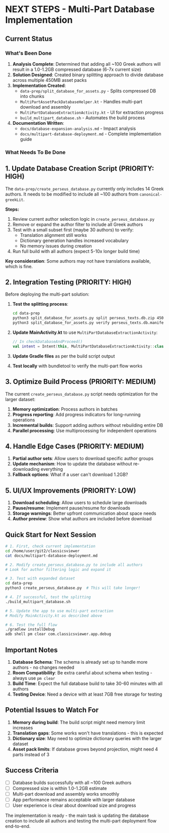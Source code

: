 # NEXT STEPS - Multi-Part Database Implementation

## Current Status

### What's Been Done
1. **Analysis Complete**: Determined that adding all ~100 Greek authors will result in a 1.0-1.2GB compressed database (6-7x current size)
2. **Solution Designed**: Created binary splitting approach to divide database across multiple 450MB asset packs
3. **Implementation Created**:
   - `data-prep/split_database_for_assets.py` - Splits compressed DB into chunks
   - `MultiPartAssetPackDatabaseHelper.kt` - Handles multi-part download and assembly
   - `MultiPartDatabaseExtractionActivity.kt` - UI for extraction progress
   - `build_multipart_database.sh` - Automates the build process
4. **Documentation Written**:
   - `docs/database-expansion-analysis.md` - Impact analysis
   - `docs/multipart-database-deployment.md` - Complete implementation guide

### What Needs To Be Done

## 1. Update Database Creation Script (PRIORITY: HIGH)

The `data-prep/create_perseus_database.py` currently only includes 14 Greek authors. It needs to be modified to include all ~100 authors from `canonical-greekLit`.

**Steps:**
1. Review current author selection logic in `create_perseus_database.py`
2. Remove or expand the author filter to include all Greek authors
3. Test with a small subset first (maybe 30 authors) to verify:
   - Translation alignment still works
   - Dictionary generation handles increased vocabulary
   - No memory issues during creation
4. Run full build with all authors (expect 5-10x longer build time)

**Key consideration**: Some authors may not have translations available, which is fine.

## 2. Integration Testing (PRIORITY: HIGH)

Before deploying the multi-part solution:

1. **Test the splitting process**:
   ```bash
   cd data-prep
   python3 split_database_for_assets.py split perseus_texts.db.zip 450
   python3 split_database_for_assets.py verify perseus_texts.db.manifest.json
   ```

2. **Update MainActivity.kt** to use `MultiPartDatabaseExtractionActivity`:
   ```kotlin
   // In checkDatabaseAndProceed()
   val intent = Intent(this, MultiPartDatabaseExtractionActivity::class.java)
   ```

3. **Update Gradle files** as per the build script output

4. **Test locally** with bundletool to verify the multi-part flow works

## 3. Optimize Build Process (PRIORITY: MEDIUM)

The current `create_perseus_database.py` script needs optimization for the larger dataset:

1. **Memory optimization**: Process authors in batches
2. **Progress reporting**: Add progress indicators for long-running operations
3. **Incremental builds**: Support adding authors without rebuilding entire DB
4. **Parallel processing**: Use multiprocessing for independent operations

## 4. Handle Edge Cases (PRIORITY: MEDIUM)

1. **Partial author sets**: Allow users to download specific author groups
2. **Update mechanism**: How to update the database without re-downloading everything
3. **Fallback options**: What if a user can't download 1.2GB?

## 5. UI/UX Improvements (PRIORITY: LOW)

1. **Download scheduling**: Allow users to schedule large downloads
2. **Pause/resume**: Implement pause/resume for downloads
3. **Storage warnings**: Better upfront communication about space needs
4. **Author preview**: Show what authors are included before download

## Quick Start for Next Session

```bash
# 1. First, check current implementation
cd /home/user/git2/classicsviewer
cat docs/multipart-database-deployment.md

# 2. Modify create_perseus_database.py to include all authors
# Look for author filtering logic and expand it

# 3. Test with expanded dataset
cd data-prep
python3 create_perseus_database.py  # This will take longer!

# 4. If successful, test the splitting
./build_multipart_database.sh

# 5. Update the app to use multi-part extraction
# Modify MainActivity.kt as described above

# 6. Test the full flow
./gradlew installDebug
adb shell pm clear com.classicsviewer.app.debug
```

## Important Notes

1. **Database Schema**: The schema is already set up to handle more authors - no changes needed
2. **Room Compatibility**: Be extra careful about schema when testing - always use `pm clear`
3. **Build Time**: Expect the full database build to take 30-60 minutes with all authors
4. **Testing Device**: Need a device with at least 7GB free storage for testing

## Potential Issues to Watch For

1. **Memory during build**: The build script might need memory limit increases
2. **Translation gaps**: Some works won't have translations - this is expected
3. **Dictionary size**: May need to optimize dictionary queries with the larger dataset
4. **Asset pack limits**: If database grows beyond projection, might need 4 parts instead of 3

## Success Criteria

- [ ] Database builds successfully with all ~100 Greek authors
- [ ] Compressed size is within 1.0-1.2GB estimate
- [ ] Multi-part download and assembly works smoothly
- [ ] App performance remains acceptable with larger database
- [ ] User experience is clear about download size and progress

The implementation is ready - the main task is updating the database creation to include all authors and testing the multi-part deployment flow end-to-end.